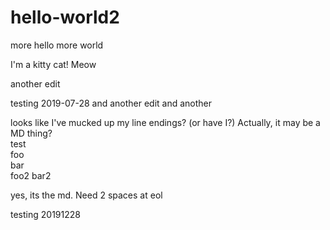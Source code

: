 # hello-world2
more hello more world

I'm a kitty cat! Meow

another edit

testing 2019-07-28
and another edit
and another

looks like I've mucked up my line endings?
(or have I?)
Actually, it may be a MD thing?     
test  
foo  
bar  
foo2
bar2

yes, its the md. Need 2 spaces at eol 

testing 20191228








